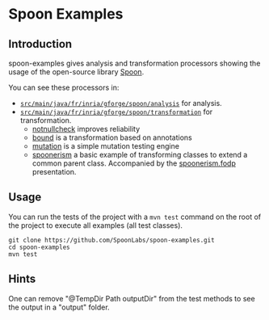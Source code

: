 # Spoon Examples

## Introduction

spoon-examples gives analysis and transformation processors showing the usage of the open-source library [Spoon](https://github.com/INRIA/spoon).

You can see these processors in:

- [`src/main/java/fr/inria/gforge/spoon/analysis`](https://github.com/SpoonLabs/spoon-examples/tree/master/src/main/java/fr/inria/gforge/spoon/analysis) for analysis.
- [`src/main/java/fr/inria/gforge/spoon/transformation`](https://github.com/SpoonLabs/spoon-examples/tree/master/src/main/java/fr/inria/gforge/spoon/transformation) for transformation.
  - [notnullcheck](https://github.com/SpoonLabs/spoon-examples/tree/master/src/main/java/fr/inria/gforge/spoon/transformation/notnullcheck) improves reliability
  - [bound](https://github.com/SpoonLabs/spoon-examples/tree/master/src/main/java/fr/inria/gforge/spoon/transformation/bound) is a transformation based on annotations
  - [mutation](https://github.com/SpoonLabs/spoon-examples/tree/master/src/main/java/fr/inria/gforge/spoon/transformation/mutation) is a simple mutation testing engine
  - [spoonerism](https://github.com/SpoonLabs/spoon-examples/tree/master/src/main/java/fr/inria/gforge/spoon/transformation/spoonerism) a basic example of transforming classes to extend a common parent class.  Accompanied by the [spoonerism.fodp](https://github.com/SpoonLabs/spoon-examples/blob/master/docs/spoonerism.fodp) presentation.


## Usage

You can run the tests of the project with a `mvn test` command on the root of the project to execute all examples (all test classes).

```console
git clone https://github.com/SpoonLabs/spoon-examples.git
cd spoon-examples
mvn test
```

## Hints
One can remove "@TempDir Path outputDir" from the test methods to see the output in a "output" folder.

